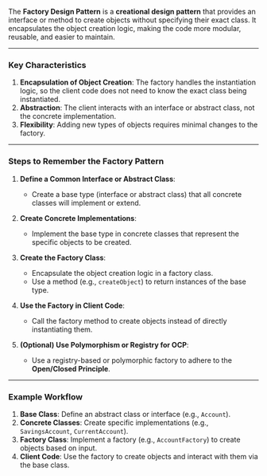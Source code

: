 The **Factory Design Pattern** is a **creational design pattern** that provides an interface or method to create objects without specifying their exact class. It encapsulates the object creation logic, making the code more modular, reusable, and easier to maintain.

---

### Key Characteristics
1. **Encapsulation of Object Creation**: The factory handles the instantiation logic, so the client code does not need to know the exact class being instantiated.
2. **Abstraction**: The client interacts with an interface or abstract class, not the concrete implementation.
3. **Flexibility**: Adding new types of objects requires minimal changes to the factory.

---

### Steps to Remember the Factory Pattern
1. **Define a Common Interface or Abstract Class**:
    - Create a base type (interface or abstract class) that all concrete classes will implement or extend.

2. **Create Concrete Implementations**:
    - Implement the base type in concrete classes that represent the specific objects to be created.

3. **Create the Factory Class**:
    - Encapsulate the object creation logic in a factory class.
    - Use a method (e.g., `createObject`) to return instances of the base type.

4. **Use the Factory in Client Code**:
    - Call the factory method to create objects instead of directly instantiating them.

5. **(Optional) Use Polymorphism or Registry for OCP**:
    - Use a registry-based or polymorphic factory to adhere to the **Open/Closed Principle**.

---

### Example Workflow
1. **Base Class**: Define an abstract class or interface (e.g., `Account`).
2. **Concrete Classes**: Create specific implementations (e.g., `SavingsAccount`, `CurrentAccount`).
3. **Factory Class**: Implement a factory (e.g., `AccountFactory`) to create objects based on input.
4. **Client Code**: Use the factory to create objects and interact with them via the base class.